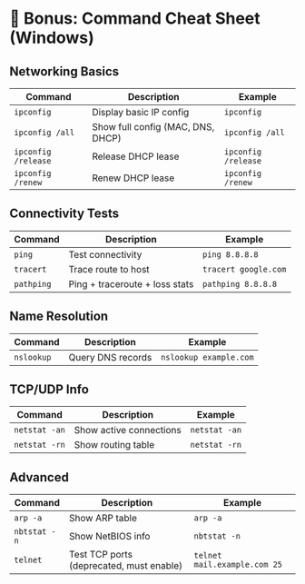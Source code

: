 # 📘 Bonus: Command Cheat Sheet (Windows)

## Networking Basics  
| Command | Description | Example |  
|---------|-------------|---------|  
| `ipconfig` | Display basic IP config | `ipconfig` |  
| `ipconfig /all` | Show full config (MAC, DNS, DHCP) | `ipconfig /all` |  
| `ipconfig /release` | Release DHCP lease | `ipconfig /release` |  
| `ipconfig /renew` | Renew DHCP lease | `ipconfig /renew` |  

## Connectivity Tests  
| Command | Description | Example |  
|---------|-------------|---------|  
| `ping` | Test connectivity | `ping 8.8.8.8` |  
| `tracert` | Trace route to host | `tracert google.com` |  
| `pathping` | Ping + traceroute + loss stats | `pathping 8.8.8.8` |  

## Name Resolution  
| Command | Description | Example |  
|---------|-------------|---------|  
| `nslookup` | Query DNS records | `nslookup example.com` |  

## TCP/UDP Info  
| Command | Description | Example |  
|---------|-------------|---------|  
| `netstat -an` | Show active connections | `netstat -an` |  
| `netstat -rn` | Show routing table | `netstat -rn` |  

## Advanced  
| Command | Description | Example |  
|---------|-------------|---------|  
| `arp -a` | Show ARP table | `arp -a` |  
| `nbtstat -n` | Show NetBIOS info | `nbtstat -n` |  
| `telnet` | Test TCP ports (deprecated, must enable) | `telnet mail.example.com 25` |  
